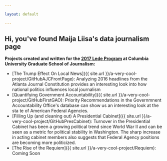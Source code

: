 ```yaml
---

layout: default

---
```



<h2 style="color:'#33CCCC;"> Hi, you've found Maija Liisa's data journalism page </h2>

<strong>Projects created and written for the [2017 Lede Program](http://ledeprogram.com) at Columbia University Graduate School of Journalism:</strong>

* [The Trump Effect On Local News]({{ site.url }}/a-very-cool-project/GitHubAJCFrontPage): Analyzing 2016 headlines from the Atlanta Journal Constitution provides an interesting look into how national politics influences local journalism 
* [Quantifying Government Accountability]({{ site.url }}/a-very-cool-project/GitHubFirstGAO): Priority Recommendations in the Governmnent Accountability Office's database can show us an interesting look at the sta te of American Federal Agencies.
* [Filling Up (and cleaning out) A Presidential Cabinet]({{ site.url }}/a-very-cool-project/GitHubPresCabinet):  Turnover in the Presidential Cabinet has been a growing political trend since World War II and can be seen as a metric for political stability in Washington. The sharp increase in acting cabinet members also suggests that Federal Agency positions are becoming more politicized. 
* [The Rise of the Requiem]({{ site.url }}/a-very-cool-project/Requiem): Coming Soon

